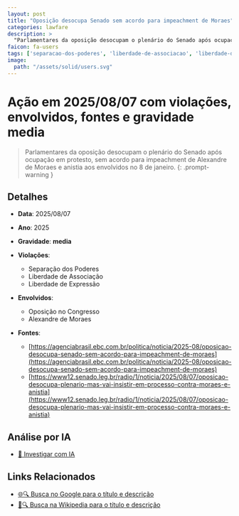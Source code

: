 ```yaml
---
layout: post
title: "Oposição desocupa Senado sem acordo para impeachment de Moraes"
categories: lawfare
description: > 
  "Parlamentares da oposição desocupam o plenário do Senado após ocupação em protesto, sem acordo para impeachment de Alexandre de Moraes e anistia aos envolvidos no 8 de janeiro."
faicon: fa-users
tags: ['separacao-dos-poderes', 'liberdade-de-associacao', 'liberdade-de-expressao', 'oposicao-no-congresso', 'alexandre-de-moraes', 'gravidade-media', 'protesto-no-senado', 'impeachment-moraes', 'anistia']
image:
  path: "/assets/solid/users.svg"
---
```


# Ação em 2025/08/07 com violações, envolvidos, fontes e gravidade media

> Parlamentares da oposição desocupam o plenário do Senado após ocupação em protesto, sem acordo para impeachment de Alexandre de Moraes e anistia aos envolvidos no 8 de janeiro.
{: .prompt-warning }

## Detalhes
- **Data**: 2025/08/07
- **Ano**: 2025
- **Gravidade**: **media** <i class="fas fa-users"></i>

- **Violações**:
  - Separação dos Poderes
  - Liberdade de Associação
  - Liberdade de Expressão
- **Envolvidos**:
  - Oposição no Congresso
  - Alexandre de Moraes
- **Fontes**:
  - [https://agenciabrasil.ebc.com.br/politica/noticia/2025-08/oposicao-desocupa-senado-sem-acordo-para-impeachment-de-moraes](https://agenciabrasil.ebc.com.br/politica/noticia/2025-08/oposicao-desocupa-senado-sem-acordo-para-impeachment-de-moraes)
  - [https://www12.senado.leg.br/radio/1/noticia/2025/08/07/oposicao-desocupa-plenario-mas-vai-insistir-em-processo-contra-moraes-e-anistia](https://www12.senado.leg.br/radio/1/noticia/2025/08/07/oposicao-desocupa-plenario-mas-vai-insistir-em-processo-contra-moraes-e-anistia)

## Análise por IA
- [🤖 Investigar com IA](https://www.perplexity.ai/search?q=%20Oposi%C3%A7%C3%A3o%20desocupa%20Senado%20sem%20acordo%20para%20impeachment%20de%20Moraes%20Parlamentares%20da%20oposi%C3%A7%C3%A3o%20desocupam%20o%20plen%C3%A1rio%20do%20Senado%20ap%C3%B3s%20ocupa%C3%A7%C3%A3o%20em%20protesto%2C%20sem%20acordo%20para%20impeachment%20de%20Alexandre%20de%20Moraes%20e%20anistia%20aos%20envolvidos%20no%208%20de%20janeiro.%20Separa%C3%A7%C3%A3o%20dos%20Poderes%20Liberdade%20de%20Associa%C3%A7%C3%A3o%20Liberdade%20de%20Express%C3%A3o%202025%20gravidade%20media)

## Links Relacionados
- [🌐🔍 Busca no Google para o título e descrição](https://www.google.com/search?q=%20Oposi%C3%A7%C3%A3o%20desocupa%20Senado%20sem%20acordo%20para%20impeachment%20de%20Moraes%20Parlamentares%20da%20oposi%C3%A7%C3%A3o%20desocupam%20o%20plen%C3%A1rio%20do%20Senado%20ap%C3%B3s%20ocupa%C3%A7%C3%A3o%20em%20protesto%2C%20sem%20acordo%20para%20impeachment%20de%20Alexandre%20de%20Moraes%20e%20anistia%20aos%20envolvidos%20no%208%20de%20janeiro.%20Separa%C3%A7%C3%A3o%20dos%20Poderes%20Liberdade%20de%20Associa%C3%A7%C3%A3o%20Liberdade%20de%20Express%C3%A3o%202025%20gravidade%20media)
- [📖🔍 Busca na Wikipedia para o título e descrição](https://pt.wikipedia.org/w/index.php?search=%20Oposi%C3%A7%C3%A3o%20desocupa%20Senado%20sem%20acordo%20para%20impeachment%20de%20Moraes%20Parlamentares%20da%20oposi%C3%A7%C3%A3o%20desocupam%20o%20plen%C3%A1rio%20do%20Senado%20ap%C3%B3s%20ocupa%C3%A7%C3%A3o%20em%20protesto%2C%20sem%20acordo%20para%20impeachment%20de%20Alexandre%20de%20Moraes%20e%20anistia%20aos%20envolvidos%20no%208%20de%20janeiro.%20Separa%C3%A7%C3%A3o%20dos%20Poderes%20Liberdade%20de%20Associa%C3%A7%C3%A3o%20Liberdade%20de%20Express%C3%A3o%202025%20gravidade%20media)

